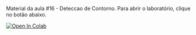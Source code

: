 Material da aula #16 - Deteccao de Contorno. Para abrir o laboratório, clique no botão abaixo.

[![Open In Colab](https://colab.research.google.com/assets/colab-badge.svg)](https://colab.research.google.com/github/wlcosta/es235_pdi/blob/master/16_contornos_aproximacao/lab.ipynb)

